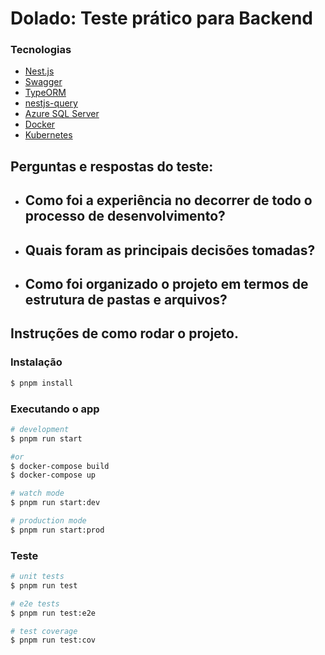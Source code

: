 # Dolado: Teste prático para Backend

### Tecnologias

- [Nest.js](https://docs.nestjs.com/)
- [Swagger](https://swagger.io/)
- [TypeORM](https://typeorm.io/)
- [nestjs-query](https://doug-martin.github.io/nestjs-query/docs/introduction/getting-started)
- [Azure SQL Server](https://azure.microsoft.com/pt-br/products/azure-sql/?&ef_id=_k_Cj0KCQiA84CvBhCaARIsAMkAvkLMC53iHWM9W7IOZNVOb-4GYPeKpeSR7Pdu927xp8_LBFOpnzkHAn4aAhO8EALw_wcB_k_&OCID=AIDcmmzmnb0182_SEM__k_Cj0KCQiA84CvBhCaARIsAMkAvkLMC53iHWM9W7IOZNVOb-4GYPeKpeSR7Pdu927xp8_LBFOpnzkHAn4aAhO8EALw_wcB_k_&gad_source=1&gclid=Cj0KCQiA84CvBhCaARIsAMkAvkLMC53iHWM9W7IOZNVOb-4GYPeKpeSR7Pdu927xp8_LBFOpnzkHAn4aAhO8EALw_wcB)
- [Docker](https://www.docker.com/)
- [Kubernetes](https://kubernetes.io/pt-br/docs/home/)

## Perguntas e respostas do teste:

- ## Como foi a experiência no decorrer de todo o processo de desenvolvimento?

- ## Quais foram as principais decisões tomadas?

- ## Como foi organizado o projeto em termos de estrutura de pastas e arquivos?

## Instruções de como rodar o projeto.

### Instalação

```bash
$ pnpm install
```

### Executando o app

```bash
# development
$ pnpm run start

#or
$ docker-compose build
$ docker-compose up

# watch mode
$ pnpm run start:dev

# production mode
$ pnpm run start:prod
```

### Teste

```bash
# unit tests
$ pnpm run test

# e2e tests
$ pnpm run test:e2e

# test coverage
$ pnpm run test:cov
```
